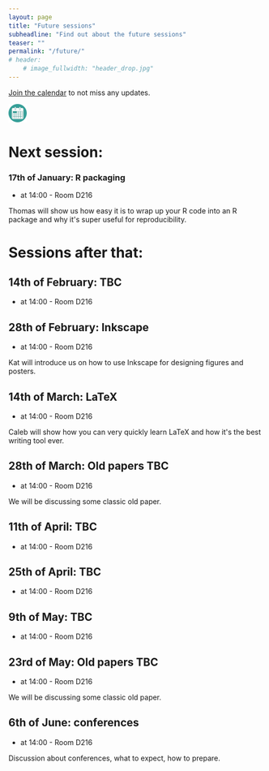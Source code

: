 ```yaml
---
layout: page
title: "Future sessions"
subheadline: "Find out about the future sessions"
teaser: ""
permalink: "/future/"
# header:
    # image_fullwidth: "header_drop.jpg"
---
```


[Join the calendar](/join/) to not miss any updates.

<a href="https://calendar.google.com/calendar/u/0?cid=Y182YWY0NGNmNjYzYTFiZmU2OGY3MGU1MmExMWEwMDlmN2VkNjE5ZmRlOTBjNjE5ZjA2YWUxYmQ0Y2NhOGQ3YzlkQGdyb3VwLmNhbGVuZGFyLmdvb2dsZS5jb20I"><img src="/images/calendar_logo3.png"/></a>

# Next session:

### 17th of January: R packaging

 * at 14:00 - Room D216

Thomas will show us how easy it is to wrap up your R code into an R package and why it's super useful for reproducibility.

# Sessions after that:

## 14th of February: TBC

 * at 14:00 - Room D216

<!-- How Scala Naturae influences our work/popular science - Maybe check with Tori about sci comm stuff?
 -->
## 28th of February: Inkscape

 * at 14:00 - Room D216

Kat will introduce us on how to use Inkscape for designing figures and posters.

## 14th of March: LaTeX

 * at 14:00 - Room D216

Caleb will show how you can very quickly learn LaTeX and how it's the best writing tool ever.

## 28th of March: Old papers TBC

 * at 14:00 - Room D216

We will be discussing some classic old paper. 
<!-- Caleb -->

## 11th of April: TBC

 * at 14:00 - Room D216

<!-- Ask Jen and Ankita: Writing or/and applying for Marie Curies (by Jenifer: maybe for a session in February/March: start the grant first page how to?) -->

## 25th of April: TBC

 * at 14:00 - Room D216

<!-- Kouvari tells us about graphical abstracts -->

## 9th of May: TBC

 * at 14:00 - Room D216

<!-- 09 May - Babies in academia: maybe ask Chris and Nic Hemmings for QA -->

## 23rd of May: Old papers TBC

 * at 14:00 - Room D216

We will be discussing some classic old paper.

## 6th of June: conferences

 * at 14:00 - Room D216

Discussion about conferences, what to expect, how to prepare.

<!-- https://calendar.google.com/calendar/u/0?cid=Y182YWY0NGNmNjYzYTFiZmU2OGY3MGU1MmExMWEwMDlmN2VkNjE5ZmRlOTBjNjE5ZjA2YWUxYmQ0Y2NhOGQ3YzlkQGdyb3VwLmNhbGVuZGFyLmdvb2dsZS5jb20 -->